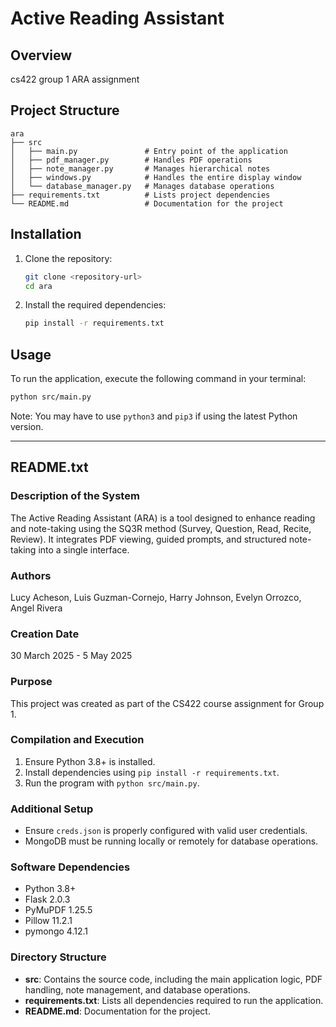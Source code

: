 # Active Reading Assistant

## Overview
cs422 group 1 ARA assignment

## Project Structure
```
ara
├── src
│   ├── main.py               # Entry point of the application
│   ├── pdf_manager.py        # Handles PDF operations
│   ├── note_manager.py       # Manages hierarchical notes
│   ├── windows.py            # Handles the entire display window
│   └── database_manager.py   # Manages database operations
├── requirements.txt          # Lists project dependencies
└── README.md                 # Documentation for the project
```

## Installation
1. Clone the repository:
   ```bash
   git clone <repository-url>
   cd ara
   ```

2. Install the required dependencies:
   ```bash
   pip install -r requirements.txt
   ```

## Usage
To run the application, execute the following command in your terminal:
```bash
python src/main.py
```

Note: You may have to use `python3` and `pip3` if using the latest Python version.

---

## README.txt
### Description of the System
The Active Reading Assistant (ARA) is a tool designed to enhance reading and note-taking using the SQ3R method (Survey, Question, Read, Recite, Review). It integrates PDF viewing, guided prompts, and structured note-taking into a single interface.

### Authors
Lucy Acheson, Luis Guzman-Cornejo, Harry Johnson, Evelyn Orrozco, Angel Rivera

### Creation Date
30 March 2025 - 5 May 2025

### Purpose
This project was created as part of the CS422 course assignment for Group 1.

### Compilation and Execution
1. Ensure Python 3.8+ is installed.
2. Install dependencies using `pip install -r requirements.txt`.
3. Run the program with `python src/main.py`.

### Additional Setup
- Ensure `creds.json` is properly configured with valid user credentials.
- MongoDB must be running locally or remotely for database operations.

### Software Dependencies
- Python 3.8+
- Flask 2.0.3
- PyMuPDF 1.25.5
- Pillow 11.2.1
- pymongo 4.12.1

### Directory Structure
- **src**: Contains the source code, including the main application logic, PDF handling, note management, and database operations.
- **requirements.txt**: Lists all dependencies required to run the application.
- **README.md**: Documentation for the project.
